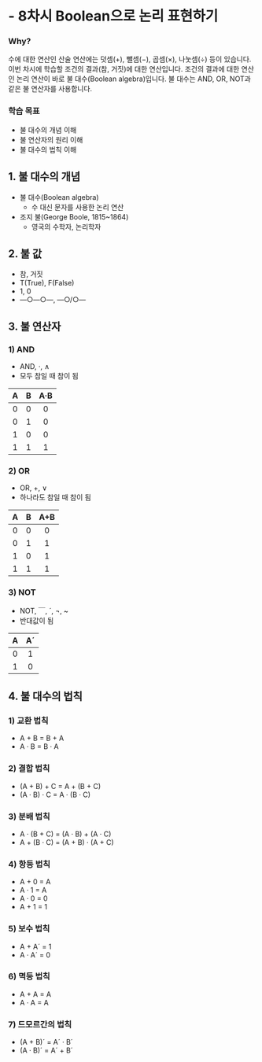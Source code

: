 # - 8차시 Boolean으로 논리 표현하기

### Why?
수에 대한 연산인 산술 연산에는 덧셈(+), 뺄셈(−), 곱셈(×), 나눗셈(÷) 등이 있습니다. 이번 차시에 학습할 조건의 결과(참, 거짓)에 대한 연산입니다. 조건의 결과에 대한 연산인 논리 연산이 바로 불 대수(Boolean algebra)입니다. 불 대수는 AND, OR, NOT과 같은 불 연산자를 사용합니다.

### 학습 목표
- 불 대수의 개념 이해
- 불 연산자의 원리 이해
- 불 대수의 법칙 이해

## 1. 불 대수의 개념
- 불 대수(Boolean algebra)
  - 수 대신 문자를 사용한 논리 연산
- 조지 불(George Boole, 1815~1864)
  - 영국의 수학자, 논리학자

## 2. 불 값
- 참, 거짓
- T(True), F(False)
- 1, 0
- ―○―○―, ―○/○―

## 3. 불 연산자
### 1) AND
- AND, ·, ∧
- 모두 참일 때 참이 됨

|A|B|A·B|
|:---:|:---:|:---:|
|0|0|0|
|0|1|0|
|1|0|0|
|1|1|1|

### 2) OR
- OR, +, ∨
- 하나라도 참일 때 참이 됨

|A|B|A+B|
|:---:|:---:|:---:|
|0|0|0|
|0|1|1|
|1|0|1|
|1|1|1|

### 3) NOT
- NOT, ￣, ´, ¬, ~
- 반대값이 됨

|A|A´|
|:---:|:---:|
|0|1|
|1|0|

## 4. 불 대수의 법칙
### 1) 교환 법칙
- A + B = B + A
- A · B = B · A

### 2) 결합 법칙
- (A + B) + C = A + (B + C)
- (A · B) · C = A · (B · C)

### 3) 분배 법칙
- A · (B + C) = (A · B) + (A · C)
- A + (B · C) = (A + B) · (A + C)

### 4) 항등 법칙
- A + 0 = A
- A · 1 = A
- A · 0 = 0
- A + 1 = 1

### 5) 보수 법칙
- A + A´ = 1
- A · A´ = 0

### 6) 멱등 법칙
- A + A = A
- A · A = A

### 7) 드모르간의 법칙
- (A + B)´ = A´ · B´
- (A · B)´ = A´ + B´
